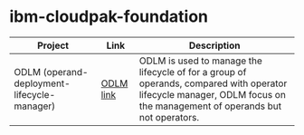 # ibm-cloudpak-foundation

| Project                             | Link                                                                                                                                                                                 | Description                         |
| ------------------------------------- | ------------------------------------------------------------------------------------------------------------------------------------------------------------------------------------------- | --------------------------------|
| ODLM (operand-deployment-lifecycle-manager)            | [ODLM link](https://github.com/IBM/operand-deployment-lifecycle-manager)                                                                                                                             | ODLM is used to manage the lifecycle of for a group of operands, compared with operator lifecycle manager, ODLM focus on the management of operands but not operators.                           |
